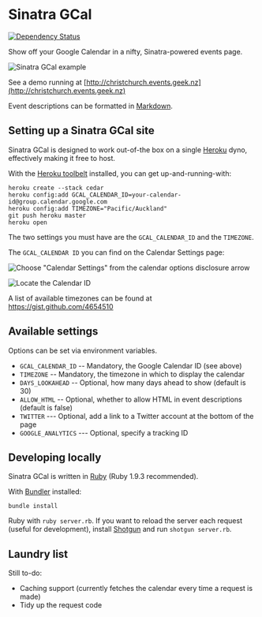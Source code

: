 # Sinatra GCal

[![Dependency
Status](https://gemnasium.com/Aupajo/sinatra-gcal.png)](https://gemnasium.com/Aupajo/sinatra-gcal)

Show off your Google Calendar in a nifty, Sinatra-powered events page.

![Sinatra GCal example](http://i.imgur.com/odgyR.png)

See a demo running at [http://christchurch.events.geek.nz](http://christchurch.events.geek.nz)

Event descriptions can be formatted in [Markdown](http://daringfireball.net/projects/markdown/basics).

## Setting up a Sinatra GCal site

Sinatra GCal is designed to work out-of-the box on a single [Heroku](http://heroku.com/) dyno, effectively making it free to host.

With the [Heroku toolbelt](https://toolbelt.heroku.com/) installed, you can get up-and-running-with:

    heroku create --stack cedar
    heroku config:add GCAL_CALENDAR_ID=your-calendar-id@group.calendar.google.com
    heroku config:add TIMEZONE="Pacific/Auckland"
    git push heroku master
    heroku open

The two settings you must have are the `GCAL_CALENDAR_ID` and the `TIMEZONE`.

The `GCAL_CALENDAR ID` you can find on the Calendar Settings page:

![Choose "Calendar Settings" from the calendar options disclosure arrow](http://i.imgur.com/evQI5IX.png)

![Locate the Calendar ID](http://i.imgur.com/UN7d77t.png)

A list of available timezones can be found at https://gist.github.com/4654510

## Available settings

Options can be set via environment variables.

* `GCAL_CALENDAR_ID` -- Mandatory, the Google Calendar ID (see above)
* `TIMEZONE` -- Mandatory, the timezone in which to display the calendar
* `DAYS_LOOKAHEAD` -- Optional, how many days ahead to show (default is 30)
* `ALLOW_HTML` -- Optional, whether to allow HTML in event descriptions (default is false)
* `TWITTER` --- Optional, add a link to a Twitter account at the bottom of the page
* `GOOGLE_ANALYTICS` --- Optional, specify a tracking ID

## Developing locally

Sinatra GCal is written in [Ruby](http://ruby-lang.org) (Ruby 1.9.3 recommended).

With [Bundler](http://gembundler.com) installed:

    bundle install

Ruby with `ruby server.rb`. If you want to reload the server each request (useful for development), install [Shotgun](http://rubygems.org/gems/shotgun) and run `shotgun server.rb`.

## Laundry list

Still to-do:

* Caching support (currently fetches the calendar every time a request is made)
* Tidy up the request code
